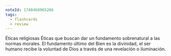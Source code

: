 ```yaml
---
noteId: 1748468965266
tags:
  - flashcards
  - review
---
```

Éticas religiosas
Éticas que buscan dar un fundamento sobrenatural a las normas morales. El fundamento último del Bien es la divinidad, el ser humano recibe la voluntad de Dios a través de una revelación o iluminación.